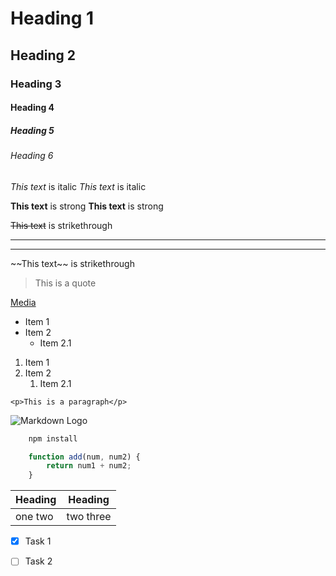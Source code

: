 <!-- Headings -->
# Heading 1
## Heading 2
### Heading 3
#### Heading 4
##### Heading 5
###### Heading 6


<!-- Italics -->
*This text* is italic
_This text_ is italic


<!-- Strong -->
**This text** is strong
__This text__ is strong


<!-- Strikethrough -->
~~This text~~ is strikethrough


<!-- Horizontal Rule -->
---
___


<!-- Escaping Characters -->
\~\~This text\~\~ is strikethrough


<!-- Blockquotes -->
> This is a quote


<!-- Links -->
[Media](http://www.google.com 'title')


<!-- Unordered List -->
* Item 1
* Item 2
	* Item 2.1


<!-- Ordered List -->
1. Item 1
1. Item 2
	1. Item 2.1


<!-- Inline Code Block -->
`<p>This is a paragraph</p>`


<!-- Image -->
![Markdown Logo](https://markdown-here.com/img/icon256.png)


<!-- Github Markdown -->
<!-- Code Block -->
```bash
	npm install
```

```javascript 
	function add(num, num2) {
		return num1 + num2;
	}
```


<!-- Tables -->
| Heading | Heading |
| ----- | ----- |
| one two | two three |


<!-- Task Lists -->
* [x] Task 1
* [ ] Task 2







